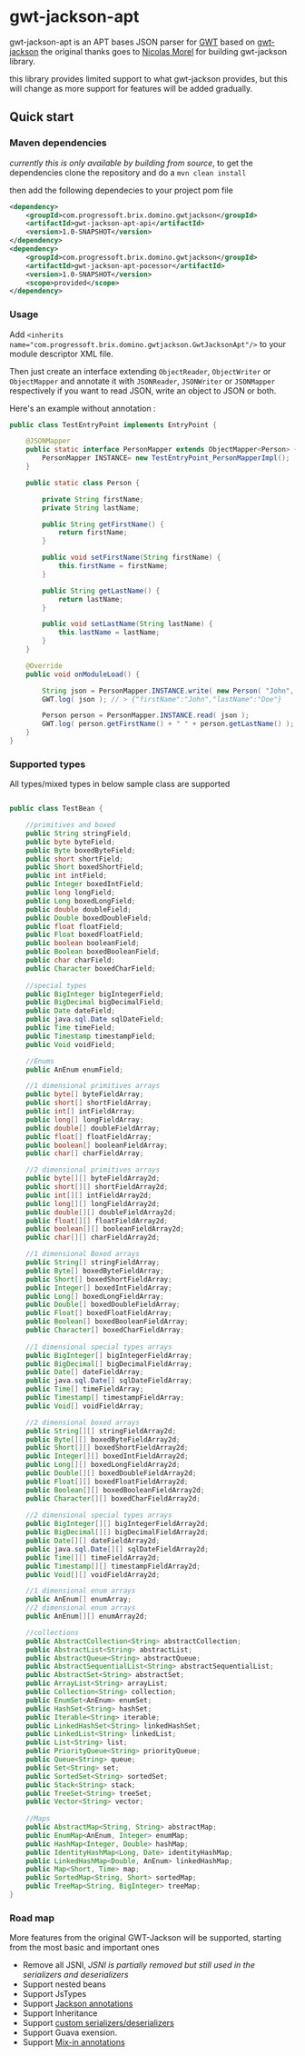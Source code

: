 gwt-jackson-apt
=====
gwt-jackson-apt is an APT bases JSON parser for [GWT](http://www.gwtproject.org/) based on [gwt-jackson](https://github.com/nmorel/gwt-jackson) the original thanks goes to [Nicolas Morel](https://github.com/nmorel) for building gwt-jackson library.

this library provides limited support to what gwt-jackson provides, but this will change as more support for features will be added gradually.

Quick start
-------------

### Maven dependencies

*currently this is only available by building from source*, to get the dependencies clone the repository and do a `mvn clean install`  

then add the following dependecies to your project pom file

```xml
<dependency>
    <groupId>com.progressoft.brix.domino.gwtjackson</groupId>
    <artifactId>gwt-jackson-apt-api</artifactId>
    <version>1.0-SNAPSHOT</version>
</dependency>
<dependency>
    <groupId>com.progressoft.brix.domino.gwtjackson</groupId>
    <artifactId>gwt-jackson-apt-pocessor</artifactId>
    <version>1.0-SNAPSHOT</version>
    <scope>provided</scope>
</dependency>

```

### Usage

Add `<inherits name="com.progressoft.brix.domino.gwtjackson.GwtJacksonApt"/>` to your module descriptor XML file.

Then just create an interface extending `ObjectReader`, `ObjectWriter` or `ObjectMapper` and annotate it with `JSONReader`, `JSONWriter` or `JSONMapper` respectively if you want to read JSON, write an object to JSON or both.

Here's an example without annotation :

```java
public class TestEntryPoint implements EntryPoint {

    @JSONMapper
    public static interface PersonMapper extends ObjectMapper<Person> {
        PersonMapper INSTANCE= new TestEntryPoint_PersonMapperImpl();
    }

    public static class Person {

        private String firstName;
        private String lastName;

        public String getFirstName() {
            return firstName;
        }

        public void setFirstName(String firstName) {
            this.firstName = firstName;
        }

        public String getLastName() {
            return lastName;
        }

        public void setLastName(String lastName) {
            this.lastName = lastName;
        }
    }

    @Override
    public void onModuleLoad() {

        String json = PersonMapper.INSTANCE.write( new Person( "John", "Doe" ) );
        GWT.log( json ); // > {"firstName":"John","lastName":"Doe"}

        Person person = PersonMapper.INSTANCE.read( json );
        GWT.log( person.getFirstName() + " " + person.getLastName() ); // > John Doe
    }
}
```

### Supported types

All types/mixed types in below sample class are supported

```java

public class TestBean {

    //primitives and boxed
    public String stringField;
    public byte byteField;
    public Byte boxedByteField;
    public short shortField;
    public Short boxedShortField;
    public int intField;
    public Integer boxedIntField;
    public long longField;
    public Long boxedLongField;
    public double doubleField;
    public Double boxedDoubleField;
    public float floatField;
    public Float boxedFloatField;
    public boolean booleanField;
    public Boolean boxedBooleanField;
    public char charField;
    public Character boxedCharField;
    
    //special types
    public BigInteger bigIntegerField;
    public BigDecimal bigDecimalField;
    public Date dateField;
    public java.sql.Date sqlDateField;
    public Time timeField;
    public Timestamp timestampField;
    public Void voidField;

    //Enums
    public AnEnum enumField;

    //1 dimensional primitives arrays
    public byte[] byteFieldArray;
    public short[] shortFieldArray;
    public int[] intFieldArray;
    public long[] longFieldArray;
    public double[] doubleFieldArray;
    public float[] floatFieldArray;
    public boolean[] booleanFieldArray;
    public char[] charFieldArray;

    //2 dimensional primitives arrays
    public byte[][] byteFieldArray2d;
    public short[][] shortFieldArray2d;
    public int[][] intFieldArray2d;
    public long[][] longFieldArray2d;
    public double[][] doubleFieldArray2d;
    public float[][] floatFieldArray2d;
    public boolean[][] booleanFieldArray2d;
    public char[][] charFieldArray2d;

    //1 dimensional Boxed arrays
    public String[] stringFieldArray;
    public Byte[] boxedByteFieldArray;
    public Short[] boxedShortFieldArray;
    public Integer[] boxedIntFieldArray;
    public Long[] boxedLongFieldArray;
    public Double[] boxedDoubleFieldArray;
    public Float[] boxedFloatFieldArray;
    public Boolean[] boxedBooleanFieldArray;
    public Character[] boxedCharFieldArray;
    
    //1 dimensional special types arrays
    public BigInteger[] bigIntegerFieldArray;
    public BigDecimal[] bigDecimalFieldArray;
    public Date[] dateFieldArray;
    public java.sql.Date[] sqlDateFieldArray;
    public Time[] timeFieldArray;
    public Timestamp[] timestampFieldArray;
    public Void[] voidFieldArray;

    //2 dimensional boxed arrays
    public String[][] stringFieldArray2d;
    public Byte[][] boxedByteFieldArray2d;
    public Short[][] boxedShortFieldArray2d;
    public Integer[][] boxedIntFieldArray2d;
    public Long[][] boxedLongFieldArray2d;
    public Double[][] boxedDoubleFieldArray2d;
    public Float[][] boxedFloatFieldArray2d;
    public Boolean[][] boxedBooleanFieldArray2d;
    public Character[][] boxedCharFieldArray2d;
    
    //2 dimensional special types arrays
    public BigInteger[][] bigIntegerFieldArray2d;
    public BigDecimal[][] bigDecimalFieldArray2d;
    public Date[][] dateFieldArray2d;
    public java.sql.Date[][] sqlDateFieldArray2d;
    public Time[][] timeFieldArray2d;
    public Timestamp[][] timestampFieldArray2d;
    public Void[][] voidFieldArray2d;

    //1 dimensional enum arrays
    public AnEnum[] enumArray;
    //2 dimensional enum arrays
    public AnEnum[][] enumArray2d;

    //collections
    public AbstractCollection<String> abstractCollection;
    public AbstractList<String> abstractList;
    public AbstractQueue<String> abstractQueue;
    public AbstractSequentialList<String> abstractSequentialList;
    public AbstractSet<String> abstractSet;
    public ArrayList<String> arrayList;
    public Collection<String> collection;
    public EnumSet<AnEnum> enumSet;
    public HashSet<String> hashSet;
    public Iterable<String> iterable;
    public LinkedHashSet<String> linkedHashSet;
    public LinkedList<String> linkedList;
    public List<String> list;
    public PriorityQueue<String> priorityQueue;
    public Queue<String> queue;
    public Set<String> set;
    public SortedSet<String> sortedSet;
    public Stack<String> stack;
    public TreeSet<String> treeSet;
    public Vector<String> vector;
    
    //Maps
    public AbstractMap<String, String> abstractMap;
    public EnumMap<AnEnum, Integer> enumMap;
    public HashMap<Integer, Double> hashMap;
    public IdentityHashMap<Long, Date> identityHashMap;
    public LinkedHashMap<Double, AnEnum> linkedHashMap;
    public Map<Short, Time> map;
    public SortedMap<String, Short> sortedMap;
    public TreeMap<String, BigInteger> treeMap;
}

```

### Road map

More features from the original GWT-Jackson will be supported, starting from the most basic and important ones
- Remove all JSNI, _JSNI is partially removed but still used in the serializers and deserializers_ 
- Support nested beans
- Support JsTypes
- Support [Jackson annotations](https://github.com/nmorel/gwt-jackson/wiki/Jackson-annotations-support)
- Support Inheritance
- Support [custom serializers/deserializers](https://github.com/nmorel/gwt-jackson/wiki/Custom-serializers-and-deserializers)
- Support Guava exension.
- Support [Mix-in annotations](https://github.com/nmorel/gwt-jackson/wiki/Mix-in-annotations)
 



